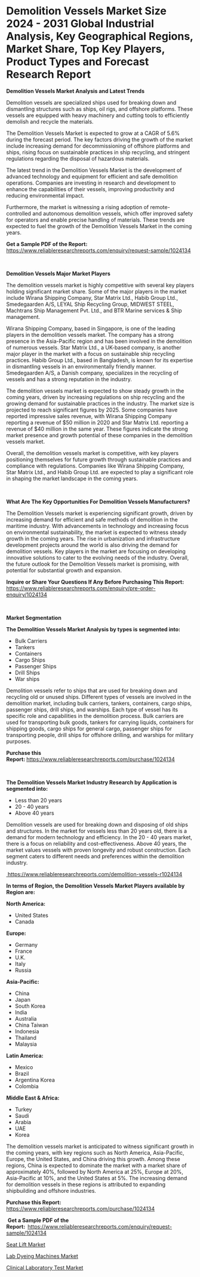 <p><h1>Demolition Vessels Market Size 2024 - 2031 Global Industrial Analysis, Key Geographical Regions, Market Share, Top Key Players, Product Types and Forecast Research Report</h1></p><p><strong>Demolition Vessels Market Analysis and Latest Trends</strong></p>
<p><p>Demolition vessels are specialized ships used for breaking down and dismantling structures such as ships, oil rigs, and offshore platforms. These vessels are equipped with heavy machinery and cutting tools to efficiently demolish and recycle the materials.</p><p>The Demolition Vessels Market is expected to grow at a CAGR of 5.6% during the forecast period. The key factors driving the growth of the market include increasing demand for decommissioning of offshore platforms and ships, rising focus on sustainable practices in ship recycling, and stringent regulations regarding the disposal of hazardous materials.</p><p>The latest trend in the Demolition Vessels Market is the development of advanced technology and equipment for efficient and safe demolition operations. Companies are investing in research and development to enhance the capabilities of their vessels, improving productivity and reducing environmental impact.</p><p>Furthermore, the market is witnessing a rising adoption of remote-controlled and autonomous demolition vessels, which offer improved safety for operators and enable precise handling of materials. These trends are expected to fuel the growth of the Demolition Vessels Market in the coming years.</p></p>
<p><strong>Get a Sample PDF of the Report:&nbsp;</strong> <a href="https://www.reliableresearchreports.com/enquiry/request-sample/1024134">https://www.reliableresearchreports.com/enquiry/request-sample/1024134</a></p>
<p>&nbsp;</p>
<p><strong>Demolition Vessels Major Market Players</strong></p>
<p><p>The demolition vessels market is highly competitive with several key players holding significant market share. Some of the major players in the market include Wirana Shipping Company, Star Matrix Ltd., Habib Group Ltd., Smedegaarden A/S, LEYAL Ship Recycling Group, MIDWEST STEEL, Machtrans Ship Management Pvt. Ltd., and BTR Marine services & Ship management.</p><p>Wirana Shipping Company, based in Singapore, is one of the leading players in the demolition vessels market. The company has a strong presence in the Asia-Pacific region and has been involved in the demolition of numerous vessels. Star Matrix Ltd., a UK-based company, is another major player in the market with a focus on sustainable ship recycling practices. Habib Group Ltd., based in Bangladesh, is known for its expertise in dismantling vessels in an environmentally friendly manner. Smedegaarden A/S, a Danish company, specializes in the recycling of vessels and has a strong reputation in the industry.</p><p>The demolition vessels market is expected to show steady growth in the coming years, driven by increasing regulations on ship recycling and the growing demand for sustainable practices in the industry. The market size is projected to reach significant figures by 2025. Some companies have reported impressive sales revenue, with Wirana Shipping Company reporting a revenue of $50 million in 2020 and Star Matrix Ltd. reporting a revenue of $40 million in the same year. These figures indicate the strong market presence and growth potential of these companies in the demolition vessels market.</p><p>Overall, the demolition vessels market is competitive, with key players positioning themselves for future growth through sustainable practices and compliance with regulations. Companies like Wirana Shipping Company, Star Matrix Ltd., and Habib Group Ltd. are expected to play a significant role in shaping the market landscape in the coming years.</p></p>
<p>&nbsp;</p>
<p><strong>What Are The Key Opportunities For Demolition Vessels Manufacturers?</strong></p>
<p><p>The Demolition Vessels market is experiencing significant growth, driven by increasing demand for efficient and safe methods of demolition in the maritime industry. With advancements in technology and increasing focus on environmental sustainability, the market is expected to witness steady growth in the coming years. The rise in urbanization and infrastructure development projects around the world is also driving the demand for demolition vessels. Key players in the market are focusing on developing innovative solutions to cater to the evolving needs of the industry. Overall, the future outlook for the Demolition Vessels market is promising, with potential for substantial growth and expansion.</p></p>
<p><strong>Inquire or Share Your Questions If Any Before Purchasing This Report:</strong> <a href="https://www.reliableresearchreports.com/enquiry/pre-order-enquiry/1024134">https://www.reliableresearchreports.com/enquiry/pre-order-enquiry/1024134</a></p>
<p>&nbsp;</p>
<p><strong>Market Segmentation</strong></p>
<p><strong>The Demolition Vessels Market Analysis by types is segmented into:</strong></p>
<p><ul><li>Bulk Carriers</li><li>Tankers</li><li>Containers</li><li>Cargo Ships</li><li>Passenger Ships</li><li>Drill Ships</li><li>War ships</li></ul></p>
<p><p>Demolition vessels refer to ships that are used for breaking down and recycling old or unused ships. Different types of vessels are involved in the demolition market, including bulk carriers, tankers, containers, cargo ships, passenger ships, drill ships, and warships. Each type of vessel has its specific role and capabilities in the demolition process. Bulk carriers are used for transporting bulk goods, tankers for carrying liquids, containers for shipping goods, cargo ships for general cargo, passenger ships for transporting people, drill ships for offshore drilling, and warships for military purposes.</p></p>
<p><strong>Purchase this Report:&nbsp;</strong><a href="https://www.reliableresearchreports.com/purchase/1024134">https://www.reliableresearchreports.com/purchase/1024134</a></p>
<p>&nbsp;</p>
<p><strong>The Demolition Vessels Market Industry Research by Application is segmented into:</strong></p>
<p><ul><li>Less than 20 years</li><li>20 - 40 years</li><li>Above 40 years</li></ul></p>
<p><p>Demolition vessels are used for breaking down and disposing of old ships and structures. In the market for vessels less than 20 years old, there is a demand for modern technology and efficiency. In the 20 - 40 years market, there is a focus on reliability and cost-effectiveness. Above 40 years, the market values vessels with proven longevity and robust construction. Each segment caters to different needs and preferences within the demolition industry.</p></p>
<p><a href="https://www.reliableresearchreports.com/demolition-vessels-r1024134">&nbsp;https://www.reliableresearchreports.com/demolition-vessels-r1024134</a></p>
<p><strong>In terms of Region, the Demolition Vessels Market Players available by Region are:</strong></p>
<p>
    <p> <strong> North America: </strong>
        <ul>
            <li>United States</li>
            <li>Canada</li>
        </ul>
        </p> 
    <p> <strong> Europe: </strong>
        <ul>
            <li>Germany</li>
            <li>France</li>
            <li>U.K.</li>
            <li>Italy</li>
            <li>Russia</li>
        </ul>
        </p> 
    <p> <strong> Asia-Pacific: </strong>
        <ul>
            <li>China</li>
            <li>Japan</li>
            <li>South Korea</li>
            <li>India</li>
            <li>Australia</li>
            <li>China Taiwan</li>
            <li>Indonesia</li>
            <li>Thailand</li>
            <li>Malaysia</li>
        </ul>
        </p> 
    <p> <strong> Latin America: </strong>
        <ul>
            <li>Mexico</li>
            <li>Brazil</li>
            <li>Argentina Korea</li>
            <li>Colombia</li>
        </ul>
        </p> 
    <p> <strong> Middle East & Africa: </strong>
        <ul>
            <li>Turkey</li>
            <li>Saudi</li>
            <li>Arabia</li>
            <li>UAE</li>
            <li>Korea</li>
        </ul>
    </p>
    </p>
<p><p>The demolition vessels market is anticipated to witness significant growth in the coming years, with key regions such as North America, Asia-Pacific, Europe, the United States, and China driving this growth. Among these regions, China is expected to dominate the market with a market share of approximately 40%, followed by North America at 25%, Europe at 20%, Asia-Pacific at 10%, and the United States at 5%. The increasing demand for demolition vessels in these regions is attributed to expanding shipbuilding and offshore industries.</p></p>
<p><strong>Purchase this Report: </strong><a href="https://www.reliableresearchreports.com/purchase/1024134">https://www.reliableresearchreports.com/purchase/1024134</a></p>
<p>&nbsp;<strong>Get a Sample PDF of the Report:&nbsp;&nbsp;</strong><a href="https://www.reliableresearchreports.com/enquiry/request-sample/1024134">https://www.reliableresearchreports.com/enquiry/request-sample/1024134</a></p>
<p><strong></strong></p>
<p><p><a href="https://www.linkedin.com/pulse/seat-lift-market-comprehensive-assessment-type-application-dvmsc">Seat Lift Market</a></p><p><a href="https://www.linkedin.com/pulse/lab-dyeing-machines-market-share-evolution-growth-trends-2024-ptedc">Lab Dyeing Machines Market</a></p><p><a href="https://www.linkedin.com/pulse/clinical-laboratory-test-market-analysis-its-cagr-segmentation-q5soc">Clinical Laboratory Test Market</a></p></p>